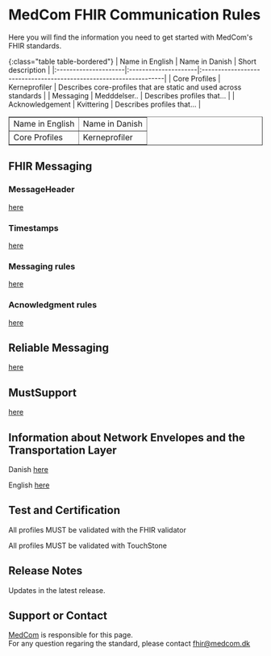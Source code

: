 # MedCom FHIR Communication Rules

Here you will find the information you need to get started with MedCom's FHIR standards.

{:class="table table-bordered"}
| Name in English      | Name in Danish       | Short description                                                 |
|:---------------------|:---------------------|:------------------------------------------------------------------|
| Core Profiles        | Kerneprofiler        | Describes core-profiles that are static and used across standards |
| Messaging            | Medddelser..         | Describes profiles that...                                        |
| Acknowledgement      | Kvittering           | Describes profiles that...                                        |

<table border=1>
    <tr>
        <td>Name in English</td>
        <td>Name in Danish</td>
    </tr>
    <tr>
        <td>Core Profiles</td>
        <td>Kerneprofiler</td>
    </tr>
</table>

## FHIR Messaging

### MessageHeader

[here](/assets/documents/MessageHeader_Identifiers.md)

### Timestamps

[here](/assets/documents/MessageHeader_Timestamps.md)

### Messaging rules

[here](/assets/documents/Rules_Messaging.md)

### Acnowledgment rules

[here](/assets/documents/Rules_Acknowledgment.md)

## Reliable Messaging

[here](/assets/documents/Reliable_Messaging.md)

## MustSupport

[here](/assets/documents/MustSupport.md)

## Information about Network Envelopes and the Transportation Layer

Danish [here](/assets/documents/MedComs_FHIR-meddelelser_og_forsendelseskuvert.md)

English [here](/assets/documents/MedComFHIRMessagesAndNetworkEnvelopes.md)

## Test and Certification

All profiles MUST be validated with the FHIR validator

All profiles MUST be validated with TouchStone

## Release Notes

Updates in the latest release.

## Support or Contact

[MedCom](https://www.medcom.dk/) is responsible for this page.  
For any question regaring the standard, please contact <fhir@medcom.dk>
